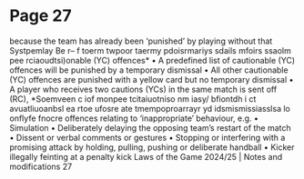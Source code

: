 # Page 27

because the team has already been ‘punished’ by playing without that
Systpemlay Be r– f toerm twpoor taermy pdoisrmariys sdails mfoirs ssaolm pee rciaoudtsi)onable (YC) offences*
• A predefined list of cautionable (YC) offences will be punished by a
temporary dismissal
• All other cautionable (YC) offences are punished with a yellow card but no
temporary dismissal
• A player who receives two cautions (YCs) in the same match is sent off (RC),
*Soemveen c iof monpee tcitaiuotniso nm iasy/ bfiontdh i ct avuatliuoanbsl ea rtoe ufosre ate tmempoproarrayr yd idsmismissiasslsa lo onflyfe fnocre
offences relating to ‘inappropriate’ behaviour, e.g.
• Simulation
• Deliberately delaying the opposing team’s restart of the match
• Dissent or verbal comments or gestures
• Stopping or interfering with a promising attack by holding, pulling, pushing
or deliberate handball
• Kicker illegally feinting at a penalty kick
Laws of the Game 2024/25 | Notes and modifications 27
